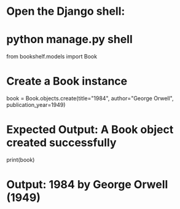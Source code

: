 # Open the Django shell:
# python manage.py shell

from bookshelf.models import Book

# Create a Book instance
book = Book.objects.create(title="1984", author="George Orwell", publication_year=1949)

# Expected Output: A Book object created successfully
print(book)
# Output: 1984 by George Orwell (1949)

